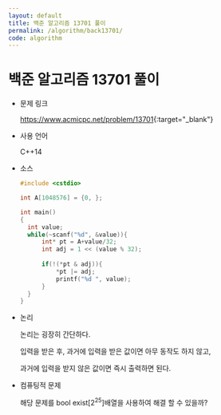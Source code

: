 ```yaml
---
layout: default
title: 백준 알고리즘 13701 풀이
permalink: /algorithm/back13701/
code: algorithm
---
```

# 백준 알고리즘 13701 풀이

* 문제 링크

  <https://www.acmicpc.net/problem/13701>{:target="_blank"}

* 사용 언어

  C++14

* 소스

  ```c++
  #include <cstdio>
  
  int A[1048576] = {0, };
  
  int main()
  {
  	int value;
  	while(~scanf("%d", &value)){
  		int* pt = A+value/32;
  		int adj = 1 << (value % 32);
  		
  		if(!(*pt & adj)){
  			*pt |= adj;
  			printf("%d ", value);
  		}
  	}
  }
  ```

* 논리

  논리는 굉장히 간단하다.

  입력을 받은 후, 과거에 입력을 받은 값이면 아무 동작도 하지 않고, 

  과거에 입력을 받지 않은 값이면 즉시 출력하면 된다.

* 컴퓨팅적 문제

  해당 문제를 bool exist[2<sup>25</sup>]배열을 사용하여 해결 할 수 있을까?